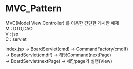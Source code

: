 # MVC_Pattern

MVC(Model View Controller) 를 이용한 간단한 게시판 예제       
M : DTO,DAO         
V : jsp   
C : servlet                   

index.jsp -> BoardServlet(cmd) -> CommandFactory(cmdIf)     
          -> BoardServlet(cmdif) -> 해당Command(nextPage)     
          -> BoardServlet(nextPage) -> 해당page가 실행(View)
